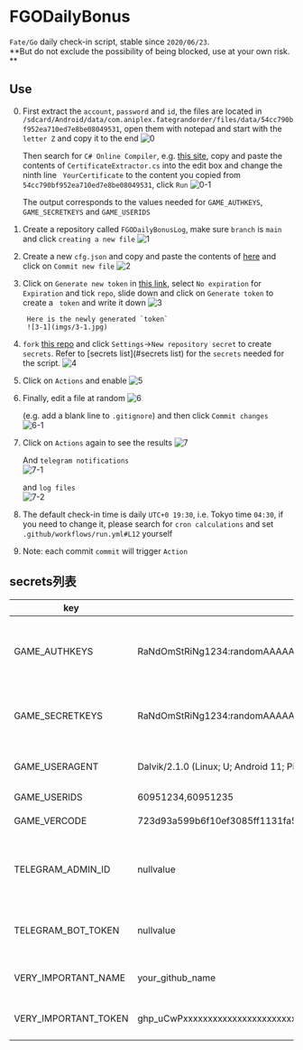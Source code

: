 # FGODailyBonus
`Fate/Go` daily check-in script, stable since `2020/06/23`.  
**But do not exclude the possibility of being blocked, use at your own risk. **

## Use 
0. First extract the `account`, `password` and `id`, the files are located in `/sdcard/Android/data/com.aniplex.fategrandorder/files/data/54cc790bf952ea710ed7e8be08049531`, open them with notepad and start with the `letter Z` and copy it to the end
      ![0](imgs/0.jpg)
   
      Then search for `C# Online Compiler`, e.g. [this site](https://www.onlinegdb.com/online_csharp_compiler), copy and paste the contents of `CertificateExtractor.cs` into the edit box and change the ninth line ` YourCertificate` to the content you copied from `54cc790bf952ea710ed7e8be08049531`, click `Run`
      ![0-1](imgs/0-1.jpg) 

      The output corresponds to the values needed for `GAME_AUTHKEYS`, `GAME_SECRETKEYS` and `GAME_USERIDS`

1. Create a repository called `FGODailyBonusLog`, make sure `branch` is `main` and click `creating a new file`
        ![1](imgs/1.jpg)

2. Create a new `cfg.json` and copy and paste the contents of [here](https://raw.githubusercontent.com/nishuoshenme/FGODailyBonusLog/main/cfg.json) and click on `Commit new file`
        ![2](imgs/2.jpg)

3. Click on `Generate new token` in [this link](https://github.com/settings/tokens), select `No expiration` for `Expiration` and tick `repo`, slide down and click on `Generate token` to create a ` token` and write it down
        ![3](imgs/3.jpg)

        Here is the newly generated `token`  
        ![3-1](imgs/3-1.jpg)

4. `fork` [this repo](https://github.com/nishuoshenme/FGODailyBonus) and click `Settings`->`New repository secret` to create `secrets`. Refer to [secrets list](#secrets list) for the `secrets` needed for the script.
      ![4](imgs/4.jpg)

5. Click on `Actions` and enable
      ![5](imgs/5.jpg)

6. Finally, edit a file at random
      ![6](imgs/6.jpg)

      (e.g. add a blank line to `.gitignore`) and then click `Commit changes`  
      ![6-1](imgs/6-1.jpg)

7. Click on `Actions` again to see the results
      ![7](imgs/7.jpg)

      And `telegram notifications`  
      ![7-1](imgs/7-1.jpg)

      and `log files`  
      ![7-2](imgs/7-2.jpg)

8. The default check-in time is daily `UTC+0 19:30`, i.e. Tokyo time `04:30`, if you need to change it, please search for `cron calculations` and set `.github/workflows/run.yml#L12` yourself

9. Note: each commit `commit` will trigger `Action` 

## secrets列表
| key                  | value                                                                 | description                                 |
|----------------------|-----------------------------------------------------------------------|---------------------------------------------|
| GAME_AUTHKEYS        | RaNdOmStRiNg1234:randomAAAAA=,RaNdOmStRiNg1235:randomAAAAA=           | 需要签到的账号，多个账号使用英文逗号","分隔 |
| GAME_SECRETKEYS      | RaNdOmStRiNg1234:randomAAAAA=,RaNdOmStRiNg1235:randomAAAAA=           | 对应的密码，多个账号使用英文逗号","分隔     |
| GAME_USERAGENT       | Dalvik/2.1.0 (Linux; U; Android 11; Pixel 5 Build/RD1A.201105.003.A1) | 伪装UA，填入nullvalue使用默认值             |
| GAME_USERIDS         | 60951234,60951235                                                     | 账号id                                      |
| GAME_VERCODE         | 723d93a599b6f10ef3085ff1131fa5679a91da924246b8ca40dded18eccaf3da      | ←填这个就行                                 |
| TELEGRAM_ADMIN_ID    | nullvalue                                                             | 接收通知的telegram id，不需要就填nullvalue  |
| TELEGRAM_BOT_TOKEN   | nullvalue                                                             | 发送通知的bot token，不需要就填nullvalue    |
| VERY_IMPORTANT_NAME  | your_github_name                                                      | 填你的github name                           |
| VERY_IMPORTANT_TOKEN | ghp_uCwPxxxxxxxxxxxxxxxxxxxxxxxxxxxxxxxx                              | 第三步申请的access token                    |

